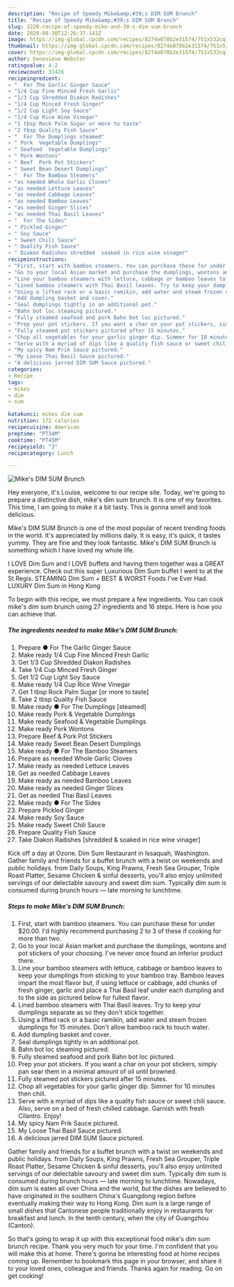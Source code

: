 ```yaml
---
description: "Recipe of Speedy Mike&amp;#39;s DIM SUM Brunch"
title: "Recipe of Speedy Mike&amp;#39;s DIM SUM Brunch"
slug: 3220-recipe-of-speedy-mike-and-39-s-dim-sum-brunch
date: 2020-08-30T12:26:37.141Z
image: https://img-global.cpcdn.com/recipes/8274e078b2e31574/751x532cq70/mikes-dim-sum-brunch-recipe-main-photo.jpg
thumbnail: https://img-global.cpcdn.com/recipes/8274e078b2e31574/751x532cq70/mikes-dim-sum-brunch-recipe-main-photo.jpg
cover: https://img-global.cpcdn.com/recipes/8274e078b2e31574/751x532cq70/mikes-dim-sum-brunch-recipe-main-photo.jpg
author: Genevieve Webster
ratingvalue: 4.2
reviewcount: 31426
recipeingredient:
- "  For The Garlic Ginger Sauce"
- "1/4 Cup Fine Minced Fresh Garlic"
- "1/3 Cup Shredded Diakon Radishes"
- "1/4 Cup Minced Fresh Ginger"
- "1/2 Cup Light Soy Sauce"
- "1/4 Cup Rice Wine Vinegar"
- "1 tbsp Rock Palm Sugar or more to taste"
- "2 tbsp Quality Fish Sauce"
- "  For The Dumplings steamed"
- " Pork  Vegetable Dumplings"
- " Seafood  Vegetable Dumplings"
- " Pork Wontons"
- " Beef  Pork Pot Stickers"
- " Sweet Bean Desert Dumplings"
- "  For The Bamboo Steamers"
- "as needed Whole Garlic Cloves"
- "as needed Lettuce Leaves"
- "as needed Cabbage Leaves"
- "as needed Bamboo Leaves"
- "as needed Ginger Slices"
- "as needed Thai Basil Leaves"
- "  For The Sides"
- " Pickled Ginger"
- " Soy Sauce"
- " Sweet Chili Sauce"
- " Quality Fish Sauce"
- " Diakon Radishes shredded  soaked in rice wine vinager"
recipeinstructions:
- "First, start with bamboo steamers. You can purchase these for under $20.00. I&#39;d highly recommend purchasing 2 to 3 of these if cooking for more than two."
- "Go to your local Asian market and purchase the dumplings, wontons and pot stickers of your choosing. I&#39;ve never once found an inferior product there."
- "Line your bamboo steamers with lettuce, cabbage or bamboo leaves to keep your dumplings from sticking to your bamboo tray. Bamboo leaves impart the most flavor but, if using lettuce or cabbage, add chunks of fresh ginger, garlic and place a Thai Basil leaf under each dumpling and to the side as pictured below for fullest flavor."
- "Lined bamboo steamers with Thai Basil leaves. Try to keep your dumplings separate as so they don&#39;t stick together."
- "Using a lifted rack or a basic ramikin, add water and steam frozen dumplings for 15 minutes. Don&#39;t allow bamboo rack to touch water."
- "Add dumpling basket and cover."
- "Seal dumplings tightly in an additional pot."
- "Bahn bot loc steaming pictured."
- "Fully steamed seafood and pork Bahn bot loc pictured."
- "Prep your pot stickers. If you want a char on your pot stickers, simply pan sear them in a minimal amount of oil until browned."
- "Fully steamed pot stickers pictured after 15 minutes."
- "Chop all vegetables for your garlic ginger dip. Simmer for 10 minutes then chill."
- "Serve with a myriad of dips like a quality fish sauce or sweet chili sauce. Also, serve on a bed of fresh chilled cabbage. Garnish with fresh Cilantro. Enjoy!"
- "My spicy Nam Prik Sauce pictured."
- "My Loose Thai Basil Sauce pictured."
- "A delicious jarred DIM SUM Sauce pictured."
categories:
- Recipe
tags:
- mikes
- dim
- sum

katakunci: mikes dim sum 
nutrition: 172 calories
recipecuisine: American
preptime: "PT34M"
cooktime: "PT45M"
recipeyield: "3"
recipecategory: Lunch

---
```



![Mike&#39;s DIM SUM Brunch](https://img-global.cpcdn.com/recipes/8274e078b2e31574/751x532cq70/mikes-dim-sum-brunch-recipe-main-photo.jpg)

Hey everyone, it's Louise, welcome to our recipe site. Today, we're going to prepare a distinctive dish, mike&#39;s dim sum brunch. It is one of my favorites. This time, I am going to make it a bit tasty. This is gonna smell and look delicious.

Mike&#39;s DIM SUM Brunch is one of the most popular of recent trending foods in the world. It's appreciated by millions daily. It is easy, it's quick, it tastes yummy. They are fine and they look fantastic. Mike&#39;s DIM SUM Brunch is something which I have loved my whole life.

I LOVE Dim Sum and I LOVE buffets and having them together was a GREAT experience. Check out this super Luxurious Dim Sum buffet I went to at the St Regis. STEAMING Dim Sum + BEST &amp; WORST Foods I&#39;ve Ever Had. LUXURY Dim Sum in Hong Kong


To begin with this recipe, we must prepare a few ingredients. You can cook mike&#39;s dim sum brunch using 27 ingredients and 16 steps. Here is how you can achieve that.

<!--inarticleads1-->

##### The ingredients needed to make Mike&#39;s DIM SUM Brunch:

1. Prepare  ● For The Garlic Ginger Sauce
1. Make ready 1/4 Cup Fine Minced Fresh Garlic
1. Get 1/3 Cup Shredded Diakon Radishes
1. Take 1/4 Cup Minced Fresh Ginger
1. Get 1/2 Cup Light Soy Sauce
1. Make ready 1/4 Cup Rice Wine Vinegar
1. Get 1 tbsp Rock Palm Sugar [or more to taste]
1. Take 2 tbsp Quality Fish Sauce
1. Make ready  ● For The Dumplings [steamed]
1. Make ready  Pork &amp; Vegetable Dumplings
1. Make ready  Seafood &amp; Vegetable Dumplings
1. Make ready  Pork Wontons
1. Prepare  Beef &amp; Pork Pot Stickers
1. Make ready  Sweet Bean Desert Dumplings
1. Make ready  ● For The Bamboo Steamers
1. Prepare as needed Whole Garlic Cloves
1. Make ready as needed Lettuce Leaves
1. Get as needed Cabbage Leaves
1. Make ready as needed Bamboo Leaves
1. Make ready as needed Ginger Slices
1. Get as needed Thai Basil Leaves
1. Make ready  ● For The Sides
1. Prepare  Pickled Ginger
1. Make ready  Soy Sauce
1. Make ready  Sweet Chili Sauce
1. Prepare  Quality Fish Sauce
1. Take  Diakon Radishes [shredded &amp; soaked in rice wine vinager]


Kick off a day at Ozone. Dim Sum Restaurant in Issaquah, Washington. Gather family and friends for a buffet brunch with a twist on weekends and public holidays. from Daily Soups, King Prawns, Fresh Sea Grouper, Triple Roast Platter, Sesame Chicken &amp; sinful desserts, you&#39;ll also enjoy unlimited servings of our delectable savoury and sweet dim sum. Typically dim sum is consumed during brunch hours — late morning to lunchtime. 

<!--inarticleads2-->

##### Steps to make Mike&#39;s DIM SUM Brunch:

1. First, start with bamboo steamers. You can purchase these for under $20.00. I&#39;d highly recommend purchasing 2 to 3 of these if cooking for more than two.
1. Go to your local Asian market and purchase the dumplings, wontons and pot stickers of your choosing. I&#39;ve never once found an inferior product there.
1. Line your bamboo steamers with lettuce, cabbage or bamboo leaves to keep your dumplings from sticking to your bamboo tray. Bamboo leaves impart the most flavor but, if using lettuce or cabbage, add chunks of fresh ginger, garlic and place a Thai Basil leaf under each dumpling and to the side as pictured below for fullest flavor.
1. Lined bamboo steamers with Thai Basil leaves. Try to keep your dumplings separate as so they don&#39;t stick together.
1. Using a lifted rack or a basic ramikin, add water and steam frozen dumplings for 15 minutes. Don&#39;t allow bamboo rack to touch water.
1. Add dumpling basket and cover.
1. Seal dumplings tightly in an additional pot.
1. Bahn bot loc steaming pictured.
1. Fully steamed seafood and pork Bahn bot loc pictured.
1. Prep your pot stickers. If you want a char on your pot stickers, simply pan sear them in a minimal amount of oil until browned.
1. Fully steamed pot stickers pictured after 15 minutes.
1. Chop all vegetables for your garlic ginger dip. Simmer for 10 minutes then chill.
1. Serve with a myriad of dips like a quality fish sauce or sweet chili sauce. Also, serve on a bed of fresh chilled cabbage. Garnish with fresh Cilantro. Enjoy!
1. My spicy Nam Prik Sauce pictured.
1. My Loose Thai Basil Sauce pictured.
1. A delicious jarred DIM SUM Sauce pictured.


Gather family and friends for a buffet brunch with a twist on weekends and public holidays. from Daily Soups, King Prawns, Fresh Sea Grouper, Triple Roast Platter, Sesame Chicken &amp; sinful desserts, you&#39;ll also enjoy unlimited servings of our delectable savoury and sweet dim sum. Typically dim sum is consumed during brunch hours — late morning to lunchtime. Nowadays, dim sum is eaten all over China and the world, but the dishes are believed to have originated in the southern China&#39;s Guangdong region before eventually making their way to Hong Kong. Dim sum is a large range of small dishes that Cantonese people traditionally enjoy in restaurants for breakfast and lunch. In the tenth century, when the city of Guangzhou (Canton). 

So that's going to wrap it up with this exceptional food mike&#39;s dim sum brunch recipe. Thank you very much for your time. I'm confident that you will make this at home. There's gonna be interesting food at home recipes coming up. Remember to bookmark this page in your browser, and share it to your loved ones, colleague and friends. Thanks again for reading. Go on get cooking!

